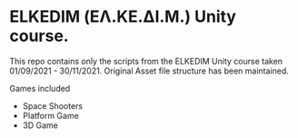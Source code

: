 # ELKEDIM (ΕΛ.ΚΕ.ΔΙ.Μ.) Unity course.

This repo contains only the scripts from the ELKEDIM Unity course taken 01/09/2021 - 30/11/2021.
Original Asset file structure has been maintained.

Games included
 - Space Shooters
 - Platform Game
 - 3D Game
